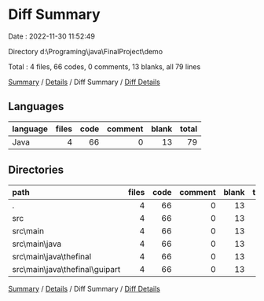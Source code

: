 # Diff Summary

Date : 2022-11-30 11:52:49

Directory d:\\Programing\\java\\FinalProject\\demo

Total : 4 files,  66 codes, 0 comments, 13 blanks, all 79 lines

[Summary](results.md) / [Details](details.md) / Diff Summary / [Diff Details](diff-details.md)

## Languages
| language | files | code | comment | blank | total |
| :--- | ---: | ---: | ---: | ---: | ---: |
| Java | 4 | 66 | 0 | 13 | 79 |

## Directories
| path | files | code | comment | blank | total |
| :--- | ---: | ---: | ---: | ---: | ---: |
| . | 4 | 66 | 0 | 13 | 79 |
| src | 4 | 66 | 0 | 13 | 79 |
| src\\main | 4 | 66 | 0 | 13 | 79 |
| src\\main\\java | 4 | 66 | 0 | 13 | 79 |
| src\\main\\java\\thefinal | 4 | 66 | 0 | 13 | 79 |
| src\\main\\java\\thefinal\\guipart | 4 | 66 | 0 | 13 | 79 |

[Summary](results.md) / [Details](details.md) / Diff Summary / [Diff Details](diff-details.md)